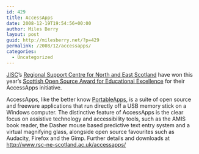 ```yaml
---
id: 429
title: AccessApps
date: 2008-12-19T19:54:56+00:00
author: Miles Berry
layout: post
guid: http://milesberry.net/?p=429
permalink: /2008/12/accessapps/
categories:
  - Uncategorized
---
```

[JISC](http://jisc.ac.uk/)’s [Regional Support Centre for North and East Scotland](http://www.rsc-ne-scotland.ac.uk/) have won this year’s [Scottish Open Source Award for Educational Excellence](http://scottishopensourceawards.co.uk/index.php) for their AccessApps initiative.
  
AccessApps, like the better know [PortableApps](http://portableapps.com/), is a suite of open source and freeware applications that run directly off a USB memory stick on a Windows computer. The distinctive feature of AccessApps is the clear focus on assistive technology and accessibility tools, such as the AMIS book reader, the Dasher mouse based predictive text entry system and a virtual magnifying glass, alongside open source favourites such as Audacity, Firefox and the Gimp. Further details and downloads at <http://www.rsc-ne-scotland.ac.uk/accessapps/>